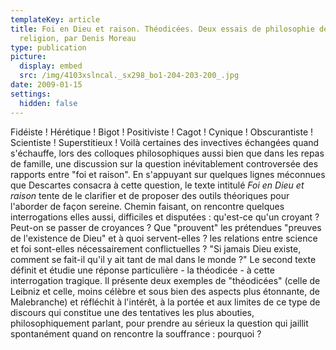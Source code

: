 ```yaml
---
templateKey: article
title: Foi en Dieu et raison. Théodicées. Deux essais de philosophie de la
  religion, par Denis Moreau
type: publication
picture:
  display: embed
  src: /img/4103xslncal._sx298_bo1-204-203-200_.jpg
date: 2009-01-15
settings:
  hidden: false
---
```

Fidéiste ! Hérétique ! Bigot ! Positiviste ! Cagot ! Cynique ! Obscurantiste ! Scientiste ! Superstitieux ! Voilà certaines des invectives échangées quand s'échauffe, lors des colloques philosophiques aussi bien que dans les repas de famille, une discussion sur la question inévitablement controversée des rapports entre "foi et raison". En s'appuyant sur quelques lignes méconnues que Descartes consacra à cette question, le texte intitulé *Foi en Dieu et raison* tente de le clarifier et de proposer des outils théoriques pour l'aborder de façon sereine. Chemin faisant, on rencontre quelques interrogations elles aussi, difficiles et disputées : qu'est-ce qu'un croyant ? Peut-on se passer de croyances ? Que "prouvent" les prétendues "preuves de l'existence de Dieu" et à quoi servent-elles ? les relations entre science et foi sont-elles nécessairement conflictuelles ? "Si jamais Dieu existe, comment se fait-il qu'il y ait tant de mal dans le monde ?" Le second texte définit et étudie une réponse particulière - la théodicée - à cette interrogation tragique. Il présente deux exemples de "théodicées" (celle de Leibniz et celle, moins célèbre et sous bien des aspects plus étonnante, de Malebranche) et réfléchit à l'intérêt, à la portée et aux limites de ce type de discours qui constitue une des tentatives les plus abouties, philosophiquement parlant, pour prendre au sérieux la question qui jaillit spontanément quand on rencontre la souffrance : pourquoi ?